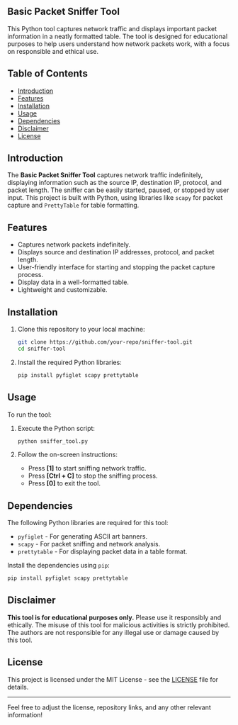 ## Basic Packet Sniffer Tool ##

This Python tool captures network traffic and displays important packet information in a neatly formatted table. The tool is designed for educational purposes to help users understand how network packets work, with a focus on responsible and ethical use.

## Table of Contents
- [Introduction](#introduction)
- [Features](#features)
- [Installation](#installation)
- [Usage](#usage)
- [Dependencies](#dependencies)
- [Disclaimer](#disclaimer)
- [License](#license)

## Introduction

The **Basic Packet Sniffer Tool** captures network traffic indefinitely, displaying information such as the source IP, destination IP, protocol, and packet length. The sniffer can be easily started, paused, or stopped by user input. This project is built with Python, using libraries like `scapy` for packet capture and `PrettyTable` for table formatting.

## Features
- Captures network packets indefinitely.
- Displays source and destination IP addresses, protocol, and packet length.
- User-friendly interface for starting and stopping the packet capture process.
- Display data in a well-formatted table.
- Lightweight and customizable.

## Installation

1. Clone this repository to your local machine:

   ```bash
   git clone https://github.com/your-repo/sniffer-tool.git
   cd sniffer-tool
   ```

2. Install the required Python libraries:

   ```bash
   pip install pyfiglet scapy prettytable
   ```

## Usage

To run the tool:

1. Execute the Python script:

   ```bash
   python sniffer_tool.py
   ```

2. Follow the on-screen instructions:
   - Press **[1]** to start sniffing network traffic.
   - Press **[Ctrl + C]** to stop the sniffing process.
   - Press **[0]** to exit the tool.

## Dependencies

The following Python libraries are required for this tool:
- `pyfiglet` - For generating ASCII art banners.
- `scapy` - For packet sniffing and network analysis.
- `prettytable` - For displaying packet data in a table format.

Install the dependencies using `pip`:

```bash
pip install pyfiglet scapy prettytable
```

## Disclaimer

**This tool is for educational purposes only.** Please use it responsibly and ethically. The misuse of this tool for malicious activities is strictly prohibited. The authors are not responsible for any illegal use or damage caused by this tool.

## License

This project is licensed under the MIT License - see the [LICENSE](LICENSE) file for details.

---

Feel free to adjust the license, repository links, and any other relevant information!
